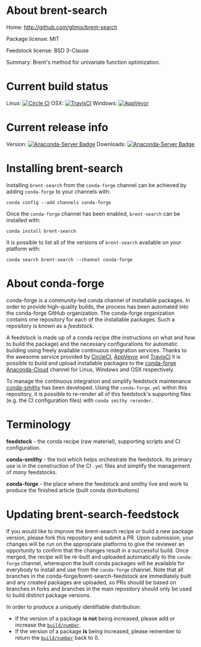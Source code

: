 About brent-search
==================

Home: http://github.com/glimix/brent-search

Package license: MIT

Feedstock license: BSD 3-Clause

Summary: Brent's method for univariate function optimization.



Current build status
====================

Linux: [![Circle CI](https://circleci.com/gh/conda-forge/brent-search-feedstock.svg?style=shield)](https://circleci.com/gh/conda-forge/brent-search-feedstock)
OSX: [![TravisCI](https://travis-ci.org/conda-forge/brent-search-feedstock.svg?branch=master)](https://travis-ci.org/conda-forge/brent-search-feedstock)
Windows: [![AppVeyor](https://ci.appveyor.com/api/projects/status/github/conda-forge/brent-search-feedstock?svg=True)](https://ci.appveyor.com/project/conda-forge/brent-search-feedstock/branch/master)

Current release info
====================
Version: [![Anaconda-Server Badge](https://anaconda.org/conda-forge/brent-search/badges/version.svg)](https://anaconda.org/conda-forge/brent-search)
Downloads: [![Anaconda-Server Badge](https://anaconda.org/conda-forge/brent-search/badges/downloads.svg)](https://anaconda.org/conda-forge/brent-search)

Installing brent-search
=======================

Installing `brent-search` from the `conda-forge` channel can be achieved by adding `conda-forge` to your channels with:

```
conda config --add channels conda-forge
```

Once the `conda-forge` channel has been enabled, `brent-search` can be installed with:

```
conda install brent-search
```

It is possible to list all of the versions of `brent-search` available on your platform with:

```
conda search brent-search --channel conda-forge
```


About conda-forge
=================

conda-forge is a community-led conda channel of installable packages.
In order to provide high-quality builds, the process has been automated into the
conda-forge GitHub organization. The conda-forge organization contains one repository
for each of the installable packages. Such a repository is known as a *feedstock*.

A feedstock is made up of a conda recipe (the instructions on what and how to build
the package) and the necessary configurations for automatic building using freely
available continuous integration services. Thanks to the awesome service provided by
[CircleCI](https://circleci.com/), [AppVeyor](http://www.appveyor.com/)
and [TravisCI](https://travis-ci.org/) it is possible to build and upload installable
packages to the [conda-forge](https://anaconda.org/conda-forge)
[Anaconda-Cloud](http://docs.anaconda.org/) channel for Linux, Windows and OSX respectively.

To manage the continuous integration and simplify feedstock maintenance
[conda-smithy](http://github.com/conda-forge/conda-smithy) has been developed.
Using the ``conda-forge.yml`` within this repository, it is possible to re-render all of
this feedstock's supporting files (e.g. the CI configuration files) with ``conda smithy rerender``.


Terminology
===========

**feedstock** - the conda recipe (raw material), supporting scripts and CI configuration.

**conda-smithy** - the tool which helps orchestrate the feedstock.
                   Its primary use is in the construction of the CI ``.yml`` files
                   and simplify the management of *many* feedstocks.

**conda-forge** - the place where the feedstock and smithy live and work to
                  produce the finished article (built conda distributions)


Updating brent-search-feedstock
===============================

If you would like to improve the brent-search recipe or build a new
package version, please fork this repository and submit a PR. Upon submission,
your changes will be run on the appropriate platforms to give the reviewer an
opportunity to confirm that the changes result in a successful build. Once
merged, the recipe will be re-built and uploaded automatically to the
`conda-forge` channel, whereupon the built conda packages will be available for
everybody to install and use from the `conda-forge` channel.
Note that all branches in the conda-forge/brent-search-feedstock are
immediately built and any created packages are uploaded, so PRs should be based
on branches in forks and branches in the main repository should only be used to
build distinct package versions.

In order to produce a uniquely identifiable distribution:
 * If the version of a package **is not** being increased, please add or increase
   the [``build/number``](http://conda.pydata.org/docs/building/meta-yaml.html#build-number-and-string).
 * If the version of a package **is** being increased, please remember to return
   the [``build/number``](http://conda.pydata.org/docs/building/meta-yaml.html#build-number-and-string)
   back to 0.
